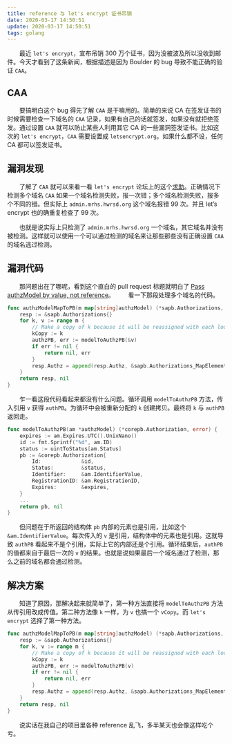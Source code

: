 ```yaml
---
title: reference 与 let's encrypt 证书吊销
date: 2020-03-17 14:50:51
update: 2020-03-17 14:50:51
tags: golang
---
```

　　最近 `let's encrypt`，宣布吊销 300 万个证书，因为没被波及所以没收到邮件。今天才看到了这条新闻，根据描述是因为 Boulder 的 bug 导致不能正确的验证 `CAA`。
<!-- more -->
## CAA
　　要搞明白这个 bug 得先了解 `CAA` 是干嘛用的。简单的来说 CA 在签发证书的时候需要检查一下域名的 `CAA` 记录，如果有自己的话就签发，如果没有就拒绝签发。通过设置 `CAA` 就可以防止某些人利用其它 CA 的一些漏洞签发证书。比如这次的 `let's encrypt`，`CAA` 需要设置成 `letsencrypt.org`。如果什么都不设，任何 CA 都可以签发证书。
## 漏洞发现
　　了解了 `CAA` 就可以来看一看 `let's encrypt` 论坛上的这个[求助](https://community.letsencrypt.org/t/rechecking-`CAA`-fails-with-99-identical-subproblems/113517)。正确情况下检测多个域名 `CAA` 如果一个域名检测失败，报一次错；多个域名检测失败，报多个不同的错。但实际上 `admin.mrhs.hwrsd.org` 这个域名报错 99 次。并且 let’s encrypt 也的确重复检查了 99 次。

　　也就是说实际上只检测了 `admin.mrhs.hwrsd.org` 一个域名，其它域名并没有被检测。这样就可以使用一个可以通过检测的域名来让那些那些没有正确设置 `CAA` 的域名逃过检测。
## 漏洞代码
　　那问题出在了哪呢，看到这个直白的 pull request 标题就明白了 [Pass authzModel by value, not reference](https://github.com/letsencrypt/boulder/pull/4690/)。
　　看一下那段处理多个域名的代码。
```go
func authzModelMapToPB(m map[string]authzModel) (*sapb.Authorizations, error) {
	resp := &sapb.Authorizations{}
	for k, v := range m {
		// Make a copy of k because it will be reassigned with each loop.
		kCopy := k
		authzPB, err := modelToAuthzPB(&v)
		if err != nil {
			return nil, err
		}
		resp.Authz = append(resp.Authz, &sapb.Authorizations_MapElement{Domain: &kCopy, Authz: authzPB})
	}
	return resp, nil
}
```
　　乍一看这段代码看起来都没有什么问题。循环调用 `modelToAuthzPB` 方法，传入引用 `v` 获得 `authPB`。为循环中会被重新分配的 `k` 创建拷贝。最终将 `k` 与 `authPB` 返回走。

```go
func modelToAuthzPB(am *authzModel) (*corepb.Authorization, error) {
	expires := am.Expires.UTC().UnixNano()
	id := fmt.Sprintf("%d", am.ID)
	status := uintToStatus[am.Status]
	pb := &corepb.Authorization{
		Id:             &id,
		Status:         &status,
		Identifier:     &am.IdentifierValue,
		RegistrationID: &am.RegistrationID,
		Expires:        &expires,
    }
    ...
    return pb, nil
}
```
　　但问题在于所返回的结构体 `pb` 内部的元素也是引用，比如这个 `&am.IdentifierValue`。每次传入的 `v` 是引用，结构体中的元素也是引用。这就导致 `authPB` 看起来不是个引用，实际上它的内部还是个引用。循环结束后，`authPB` 的值都来自于最后一次的 `v` 的结果。也就是说如果最后一个域名通过了检测，那么之前的域名都会通过检测。
## 解决方案
　　知道了原因，那解决起来就简单了，第一种方法直接将 `modelToAuthzPB` 方法从传引用改成传值。第二种方法像 `k` 一样，为 `v` 也搞一个 `vCopy`。而 `let's encrypt` 选择了第一种方法。 
```go
func authzModelMapToPB(m map[string]authzModel) (*sapb.Authorizations, error) {
	resp := &sapb.Authorizations{}
	for k, v := range m {
		// Make a copy of k because it will be reassigned with each loop.
		kCopy := k
		authzPB, err := modelToAuthzPB(v)
		if err != nil {
			return nil, err
		}
		resp.Authz = append(resp.Authz, &sapb.Authorizations_MapElement{Domain: &kCopy, Authz: authzPB})
	}
	return resp, nil
}
```
　　说实话在我自己的项目里各种 reference 乱飞，多半某天也会像这样吃个亏。
